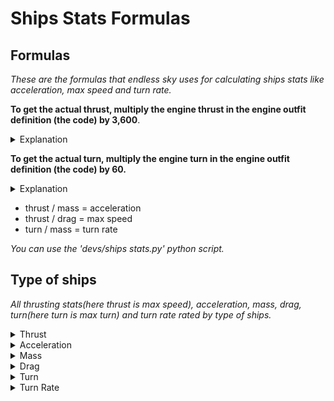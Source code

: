 # Ships Stats Formulas

## Formulas

*These are the formulas that endless sky uses for calculating ships stats like acceleration, max speed and turn rate.*

**To get the actual thrust, multiply the engine thrust in the engine outfit definition (the code) by 3,600**.

<details>

  <summary>Explanation</summary>

  *For example if an engine has a thrust of 128.3 in the outfit definition, I will multiply it by 3,600, 128.3 * 3,600 = 461,880. 461,880 is the actual thrust that is displayed on the engine definition on the outfitter in-game.*

</details>

**To get the actual turn, multiply the engine turn in the engine outfit definition (the code) by 60.**

<details>

  <summary>Explanation</summary>

  *For example, if an engine has a turn of 2,894 in the outfit definition, I will multiply it by 60, 2,894 * 60 = 173,640. 173,640 is the actual turn that is displayed on the engine definition on the outfitter in-game.*

</details>

* thrust / mass = acceleration
* thrust / drag = max speed
* turn / mass = turn rate

*You can use the 'devs/ships stats.py' python script.*

## Type of ships

*All thrusting stats(here thrust is max speed), acceleration, mass, drag, turn(here turn is max turn) and turn rate rated by type of ships.*

<details>

  <summary>Thrust</summary>

50-300 | Nanobots/Fuel Pods

300-400 | Heavy Freighters/Bulker/Transporters/Utility

500-600 | Light Freighters/Warship(any type) and some Interceptors/Transporters

700-900 | Empire Warships/Destroyers(without any nanobot)

</details>

<details>

  <summary>Acceleration</summary>

30-40 | Heavy Freighters/Bulkers(heavy ones)/World-Ships

50-60 | Interceptors/Warships(any) type/Light Freighters/Destroyers(mostly nanobot carriers)/Transporters/Utility

60-80 | Empire Warships/Destroyers/Fuel Pods

80-100 | Modified Ships/Nanobots

</details>

<details>

  <summary>Mass</summary>

50-200 | Light Interceptors/Nanobots/Fuel Pods/Transporters

200-350 | Light Freighters/Interceptors/Empire Warships(interceptor type)/Utility/Light Warships

350-450 | Medium Warships/Heavy Warships(some)/Heavy Freighters/Empire Warships(warships/utility type)/Utility/Destroyers(light type/carriers without any nanobot)

450-700 | Destroyers(heavy type)/World-Ships/Heavy Freighters(rare)

</details>

<details>

  <summary>Drag</summary>

1-3 | Nanobots/Fuel Pods/Transporters(rare)

3-5 | Light Freighters/Interceptors/Transporters/Light Warships

6-8 | Warships(medium and heavy)/Heavy Freighters/Empire Warships(interceptor type)/Destroyers(carrier type without any nanobot/light type)/Utility

9-11 | Heavy Warships(rare)/Destroyers(heavy type)/Utility(rare)/World-Ships

</details>

<details>

  <summary>Turn</summary>

50-150 | Heavy Freighters/Bulker/Utility

150-280 | Transporters/Interceptors/Warships(medium and heavy type)

280-330 | Light Freighters/Light Warships/Transporters(30% of time)/Destroyers(carriers type without any nanobot and light type)/Empire Warships(heavy and utility type)

700-900 | Empire Warships(light type)/Destroyers(heavy type)

</details>

<details>

  <summary>Turn Rate</summary>

50-150 | Heavy Freighters/Bulker/Utility

150-280 | Transporters/Interceptors/Warships(medium and heavy type)

280-330 | Light Freighters/Light Warships/Transporters(30% of time)/Destroyers(carriers type without any nanobot and light type)/Empire Warships(heavy and utility type)

700-900 | Empire Warships(light type)/Destroyers(heavy type)

</details>

